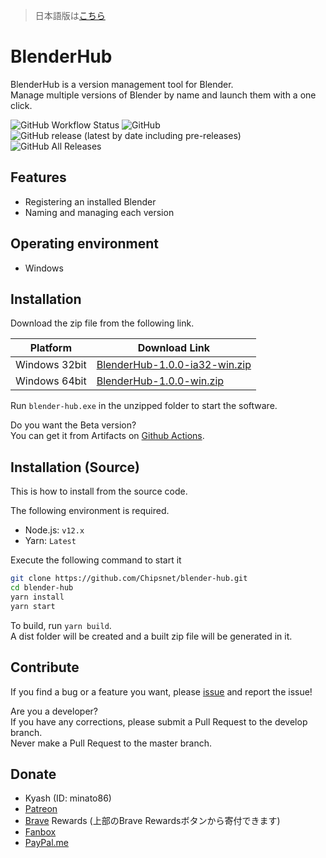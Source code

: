 > 日本語版は[こちら](./README.md)

# BlenderHub

BlenderHub is a version management tool for Blender.     
Manage multiple versions of Blender by name and launch them with a one click.

![GitHub Workflow Status](https://img.shields.io/github/workflow/status/Chipsnet/blender-hub/Node.js%20CI?style=flat-square)
![GitHub](https://img.shields.io/github/license/chipsnet/blender-hub?style=flat-square)
![GitHub release (latest by date including pre-releases)](https://img.shields.io/github/v/release/chipsnet/blender-hub?include_prereleases&style=flat-square)
![GitHub All Releases](https://img.shields.io/github/downloads/chipsnet/blender-hub/total?style=flat-square)

## Features

- Registering an installed Blender
- Naming and managing each version

## Operating environment

- Windows

## Installation

Download the zip file from the following link.

|Platform|Download Link|
|---------------|----------------|
|Windows 32bit|[BlenderHub-1.0.0-ia32-win.zip](https://github.com/Chipsnet/blender-hub/releases/download/1.0.0/BlenderHub-1.0.0-ia32-win.zip)|
|Windows 64bit|[BlenderHub-1.0.0-win.zip](https://github.com/Chipsnet/blender-hub/releases/download/1.0.0/BlenderHub-1.0.0-win.zip)|

Run `blender-hub.exe` in the unzipped folder to start the software.

Do you want the Beta version?       
You can get it from Artifacts on [Github Actions](https://github.com/Chipsnet/blender-hub/actions?query=workflow%3A%22Node.js+CI%22).

## Installation (Source)

This is how to install from the source code.

The following environment is required.

- Node.js: `v12.x`
- Yarn: `Latest`

Execute the following command to start it

```bash
git clone https://github.com/Chipsnet/blender-hub.git
cd blender-hub
yarn install
yarn start
```

To build, run `yarn build`.        
A dist folder will be created and a built zip file will be generated in it.

## Contribute

If you find a bug or a feature you want, please [issue](https://github.com/Chipsnet/blender-hub/issues) and report the issue!

Are you a developer?      
If you have any corrections, please submit a Pull Request to the develop branch.     
Never make a Pull Request to the master branch.

## Donate

- Kyash (ID: minato86)
- [Patreon](https://www.patreon.com/minato86)
- [Brave](https://brave.com/chi953) Rewards (上部のBrave Rewardsボタンから寄付できます)
- [Fanbox](https://minato86.fanbox.cc/)
- [PayPal.me](https://www.paypal.me/minatoo86)